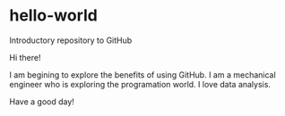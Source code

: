 # hello-world
Introductory repository to GitHub

Hi there!

I am begining to explore the benefits of using GitHub. I am a mechanical engineer who is exploring the programation world. I love data analysis.

Have a good day!

